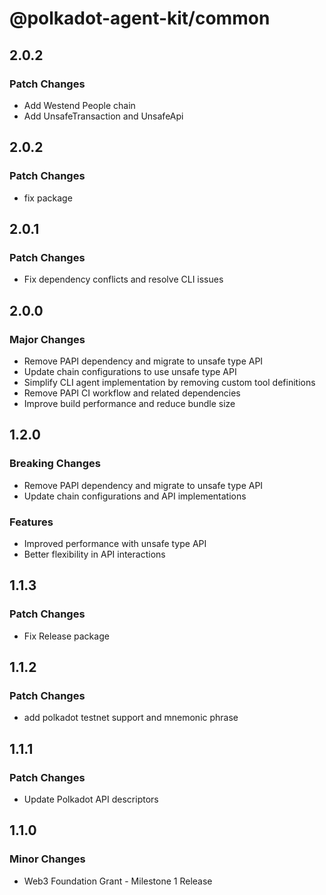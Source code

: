 # @polkadot-agent-kit/common

## 2.0.2

### Patch Changes

- Add Westend People chain 
- Add UnsafeTransaction and UnsafeApi


## 2.0.2

### Patch Changes

- fix package

## 2.0.1

### Patch Changes

- Fix dependency conflicts and resolve CLI issues

## 2.0.0

### Major Changes

- Remove PAPI dependency and migrate to unsafe type API
- Update chain configurations to use unsafe type API
- Simplify CLI agent implementation by removing custom tool definitions
- Remove PAPI CI workflow and related dependencies
- Improve build performance and reduce bundle size

## 1.2.0

### Breaking Changes

- Remove PAPI dependency and migrate to unsafe type API
- Update chain configurations and API implementations

### Features

- Improved performance with unsafe type API
- Better flexibility in API interactions

## 1.1.3

### Patch Changes

- Fix Release package

## 1.1.2

### Patch Changes

- add polkadot testnet support and mnemonic phrase

## 1.1.1

### Patch Changes

- Update Polkadot API descriptors

## 1.1.0

### Minor Changes

- Web3 Foundation Grant - Milestone 1 Release
